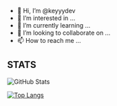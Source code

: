 - 👋 Hi, I’m @keyyydev
- 👀 I’m interested in ...
- 🌱 I’m currently learning ...
- 💞️ I’m looking to collaborate on ...
- 📫 How to reach me ...

<!---
keyyydev/keyyydev is a ✨ special ✨ repository because its `README.md` (this file) appears on your GitHub profile.
You can click the Preview link to take a look at your changes.
--->
## STATS
![GitHub Stats](https://github-readme-stats.vercel.app/api?username=keyydev&theme=chartreuse-dark )

[![Top Langs](https://github-readme-stats.vercel.app/api/top-langs/?username=keyyydev&layout=demo)](https://github.com/anuraghazra/github-readme-stats)
